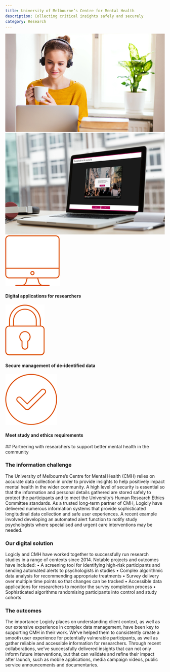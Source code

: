 ```yaml
---
title: University of Melbourne’s Centre for Mental Health
description: Collecting critical insights safely and securely
category: Research
---
```


<div class="grid grid-cols-12">

<div class="col-span-12 project-images">
<img src="/Projects/Images/2_UoM_Centre_for_mental_health/University-of-melbourne-centre-for-mental-health.jpg" />
<img src="/Projects/Images/2_UoM_Centre_for_mental_health/Mental-health-in-the-community-university-of-melbourne.jpg" />
</div>

<div class="col-span-3 icons-sidebar">
<div>

<img src="/Projects/Icons/2_UoM_Centre_for_mental_health/Digital_appliactions_for-researchers.svg" />

#### Digital applications for researchers

</div>
<div>

<img src="/Projects/Icons/2_UoM_Centre_for_mental_health/Secure_management_of_deidentified_data.svg" />

#### Secure management of de-identified data

</div>
<div>

<img src="/Projects/Icons/2_UoM_Centre_for_mental_health/Meet_study_and_ethical_requirements.svg" />

#### Meet study and ethics requirements

</div>
</div>

<div class="col-span-9 project-text">
<div>
## Partnering with researchers to support better mental health in the community

### The information challenge
The University of Melbourne’s Centre for Mental Health (CMH) relies on accurate data collection in order to provide insights to help positively impact mental health in the wider community.
A high level of security is essential so that the information and personal details gathered are stored safely to protect the participants and to meet the University’s Human Research Ethics Committee standards.
As a trusted long-term partner of CMH, Logicly have delivered numerous information systems that provide sophisticated longitudinal data collection and safe user experiences. A recent example involved developing an automated alert function to notify study psychologists where specialised and urgent care interventions may be needed.

### Our digital solution
Logicly and CMH have worked together to successfully run research studies in a range of contexts since 2014.
Notable projects and outcomes have included:
• A screening tool for identifying high-risk participants and sending automated alerts to psychologists in studies
• Complex algorithmic data analysis for recommending appropriate treatments
• Survey delivery over multiple time points so that changes can be tracked
• Accessible data applications for researchers to monitor the survey completion process
• Sophisticated algorithms randomising participants into control and study cohorts

### The outcomes
The importance Logicly places on understanding client context, as well as our extensive experience in complex data management, have been key to supporting CMH in their work.
We’ve helped them to consistently create a smooth user experience for potentially vulnerable participants, as well as gather reliable and accessible information for researchers.
Through recent collaborations, we’ve successfully delivered insights that can not only inform future interventions, but that can validate and refine their impact after launch, such as mobile applications, media campaign videos, public service announcements and documentaries.

</div>
</div>
</div>

